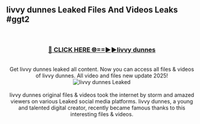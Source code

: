 ## livvy dunnes Leaked Files And Videos Leaks #ggt2
<br>
<div align="center">
<h3><a href="https://watchclip.my.id/livvy dunnes" rel="nofollow">🔴 CLICK HERE 🌐==►►livvy dunnes</a></h3>
<br>
Get livvy dunnes leaked all content. Now you can access all files & videos of livvy dunnes. All video and files new update 2025!
<br>
<a href="https://watchclip.my.id/livvy dunnes" rel="nofollow" data-target="animated-image.originalLink"><img src="https://i.ibb.co.com/WyWwxjT/player-gif2.gif" alt="livvy dunnes Leaked" style="max-width: 100%; display: inline-block;" data-target="animated-image.originalImage"></a>
<br><br>
livvy dunnes original files & videos took the internet by storm and amazed viewers on various Leaked social media platforms. livvy dunnes, a young and talented digital creator, recently became famous thanks to this interesting files & videos.
</div>
<br>